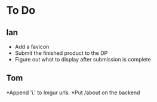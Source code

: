 To Do
=====

Ian
---
* Add a favicon
* Submit the finished product to the DP
* Figure out what to display after submission is complete


Tom
---
*Append 'i.' to Imgur urls.
*Put /about on the backend
